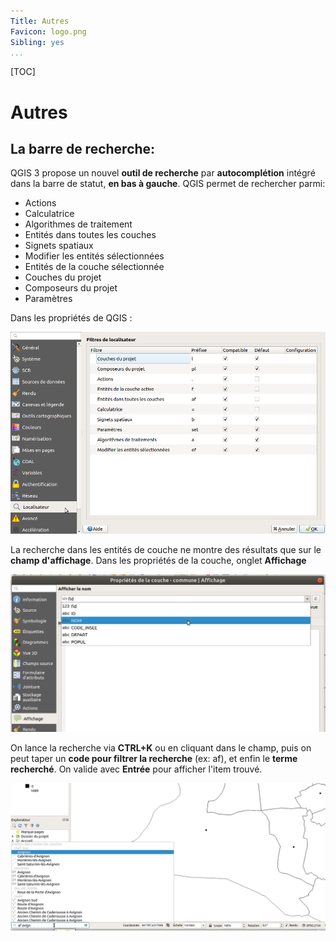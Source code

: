 ```yaml
---
Title: Autres
Favicon: logo.png
Sibling: yes
...
```


[TOC]

# Autres

## La barre de recherche:

QGIS 3 propose un nouvel **outil de recherche** par **autocomplétion** intégré dans la barre de statut, **en bas à gauche**. QGIS permet de rechercher parmi:

* Actions
* Calculatrice
* Algorithmes de traitement
* Entités dans toutes les couches
* Signets spatiaux
* Modifier les entités sélectionnées
* Entités de la couche sélectionnée
* Couches du projet
* Composeurs du projet
* Paramètres

Dans les propriétés de QGIS : 

![](media/09_options_localisateur.png "Options localisateur")

La recherche dans les entités de couche ne montre des résultats que sur le **champ d'affichage**. Dans les propriétés de 
la couche, onglet **Affichage**

![](media/10_couche_display.png "Afficher le nom")

On lance la recherche via **CTRL+K** ou en cliquant dans le champ, puis on peut taper un **code pour filtrer la recherche** (ex: af), et enfin le **terme recherché**. On valide avec **Entrée** pour afficher l'item trouvé.

![](media/11_barre_recherche_exemple.png "Barre de recherche")
